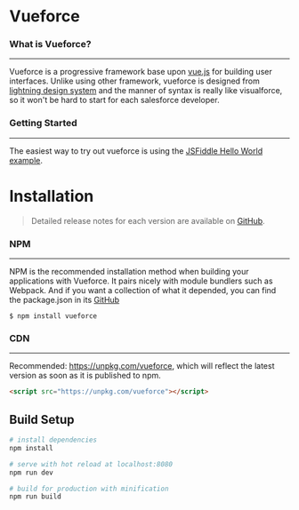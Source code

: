 # Vueforce

### What is Vueforce?   
---
Vueforce is a progressive framework base upon [vue.js](https://vuejs.org/) for building user interfaces. Unlike using other framework, vueforce is designed from [lightning design system](https://www.lightningdesignsystem.com/) and the manner of syntax is really like visualforce, so it won't be hard to start for each salesforce developer.

### Getting Started ###
---
The easiest way to try out vueforce is using the [JSFiddle Hello World example](https://jsfiddle.net/EchoesWu/fdzeq0k1).

# Installation
>Detailed release notes for each version are available on [GitHub](https://github.com/EchoesWu/vueforce).

### NPM
---
NPM is the recommended installation method when building your applications with Vueforce. It pairs nicely with module bundlers such as Webpack. And if you want a collection of what it depended, you can find the package.json in its [GitHub](https://github.com/EchoesWu/vueforce)

``` shell
$ npm install vueforce
```

### CDN
---
Recommended: https://unpkg.com/vueforce, which will reflect the latest version as soon as it is published to npm.

``` html
<script src="https://unpkg.com/vueforce"></script>
```

## Build Setup

``` bash
# install dependencies
npm install

# serve with hot reload at localhost:8080
npm run dev

# build for production with minification
npm run build

```
